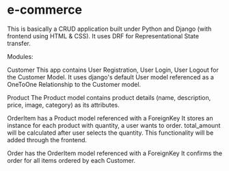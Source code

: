 # e-commerce
This is basically a CRUD application built under Python and Django (with frontend using HTML & CSS).
It uses DRF for Representational State transfer.

Modules:

Customer
This app contains User Registration, User Login, User Logout for the Customer Model.
It uses django's default User model referenced as a OneToOne Relationship to the Customer model.

Product
The Product model contains product details (name, description, price, image, category) as its attributes.

OrderItem
has a Product model referenced with a ForeignKey
It stores an instance for each product with quantity, a user wants to order.
total_amount will be calculated after user selects the quantity. This functionality will be added through the frontend.

Order
has the OrderItem model referenced with a ForeignKey
It confirms the order for all items ordered by each Customer.
